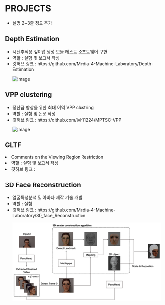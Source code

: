 # PROJECTS
<ul>
  <li>
    설명 2~3줄 정도 추가
  </li>
</ul>



## Depth Estimation

<ul>
  <li>
    시선추적용 깊이맵 생성 모듈 테스트 소프트웨어 구현
  </li>
  <li>
    역할 : 실험 및 보고서 작성
  </li>
  <li>
    깃허브 링크 :  https://github.com/Media-4-Machine-Laboratory/Depth-Estimation
  </li>

  ![image](https://github.com/jyh11224/test/assets/126738945/99d25538-1244-453f-bed4-ed8c2e349cbd)


</ul>

## VPP clustering

<ul>
  <li>
    정산금 향상을 위한 최대 이익 VPP clustring
  </li>
  <li>
    역할 : 실험 및 논문 작성
  </li>
   <li>
    깃허브 링크 : https://github.com/jyh11224/MPTSC-VPP
  </li>

  ![image](https://github.com/jyh11224/MPTSC-VPP/assets/126738945/6043ce23-b5d3-4db7-bc73-27a7553d56e1)
</ul>

## GLTF

  <li>
    Comments on the Viewing Region Restriction
  </li>
  <li>
    역할 : 실험 및 보고서 작성
  </li>
  <li>
    깃허브 링크 :  
  </li>


## 3D Face Reconstruction

<ul>
  <li>
    얼굴특성분석 및 아바타 제작 기술 개발  
  </li>
  <li>
    역할 : 실험
  </li>
  <li>
    깃허브 링크 :   https://github.com/Media-4-Machine-Laboratory/3D_face_Reconstruction
  </li>

  ![image](https://github.com/Media-4-Machine-Laboratory/3D_face_Reconstruction/blob/main/assets/workflow.png)
</ul>



